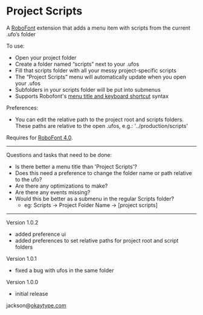 # Project Scripts

A [RoboFont] extension that adds a menu item with scripts from the current .ufo’s folder

To use:
- Open your project folder
- Create a folder named “scripts” next to your .ufos
- Fill that scripts folder with all your messy project-specific scripts
- The “Project Scripts” menu will automatically update when you open your .ufos
- Subfolders in your scripts folder will be put into submenus
- Supports Robofont's [menu title and keyboard shortcut] syntax

Preferences:
- You can edit the relative path to the project root and scripts folders. These paths are relative to the open .ufos, e.g.: '../production/scripts'


Requires for [RoboFont 4.0].

- - -

Questions and tasks that need to be done:
- Is there better a menu title than 'Project Scripts'?
- Does this need a preference to change the folder name or path relative to the ufo?
- Are there any optimizations to make?
- Are there any events missing?
- Would this be better as a submenu in the regular Scripts folder?
    - eg: Scripts -> Project Folder Name -> [project scripts]

- - -

Version 1.0.2
- added preference ui
- added preferences to set relative paths for project root and script folders

Version 1.0.1
- fixed a bug with ufos in the same folder

Version 1.0.0
- initial release

jackson@[okaytype.com]


[okaytype.com]: https://okaytype.com
[RoboFont]: https://robofont.com
[RoboFont 4.0]: https://forum.robofont.com/topic/804/robofont-four
[Menu title and keyboard shortcut]: https://www.robofont.com/documentation/reference/workspace/scripting-window/?highlight=menuTitle#menu-title-and-keyboard-shortcut
